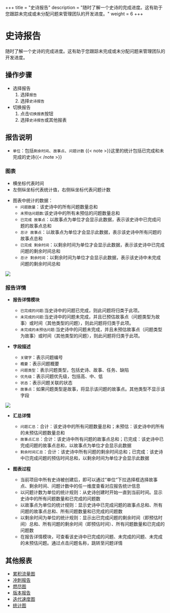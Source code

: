 +++
title = "史诗报告"
description = "随时了解一个史诗的完成进度。这有助于您跟踪未完成或未分配问题来管理团队的开发进度。"
weight = 6
+++

# 史诗报告

随时了解一个史诗的完成进度。这有助于您跟踪未完成或未分配问题来管理团队的开发进度。

## 操作步骤

* 选择报告
    1. 选择`报告`
    2. 选择`史诗报告`
* 切换报告
    1. 点击`切换报表`按钮
    2. 选择`史诗报告`或其他报表

## 报告说明
* `单位`：包括`剩余时间`、`故事点`、`问题计数`
    {{< note >}}这里的统计包括已完成和未完成的史诗{{< /note >}}

### 图表
* 横坐标代表时间
* 左侧纵坐标代表统计值，右侧纵坐标代表问题计数
- 图表中统计的数据：
    - `问题数量`：该史诗中的所有问题数量总和
    - `未预估问题数`:该史诗中的所有未预估的问题数量总和
    - `已完成 故事点`：以故事点为单位才会显示此数据，表示该史诗中已完成问题的故事点总和
    - `总计 故事点`：以故事点为单位才会显示此数据，表示该史诗中所有问题的故事点总和
    - `已完成 剩余时间`：以剩余时间为单位才会显示此数据，表示该史诗中已完成问题的剩余时间总和
    - `总计 剩余时间`：以剩余时间为单位才会显示此数据，表示该史诗中未完成问题的剩余时间总和 

![](/docs/user-guide/agile/report/img/epic-report.png)


### 报告详情

- **报告详情模块**
    - `已完成的问题`:当史诗中的问题已完成，则此问题将归类于此项。
    - `未完成的问题`:当史诗中的问题未完成，并且已预估故事点（问题类型为故事）或时间（其他类型的问题），则此问题将归类于此项。
    - `未完成的未预估问题`:当史诗中的问题未完成，并且未预估故事点（问题类型为故事）或时间（其他类型的问题），则此问题将归类于此项。

- **字段描述**
    - `关键字`：表示问题编号
    - `概要`：表示问题概要
    - `问题类型`：表示问题类型，包括史诗、故事、任务、缺陷
    - `优先级`：表示问题优先级，包括高、中、低
    - `状态`：表示问题关联的状态
    - `故事点`：如果问题类型是故事，将显示该问题的故事点。其他类型不显示该字段

![](/docs/user-guide/agile/report/img/epic-report2.png)

- **汇总详情**
    - `问题汇总`：合计：该史诗中的所有问题数量总和；未预估：该史诗中的所有的未预估问题数量总和
    - `故事点汇总`：合计：该史诗中所有问题的故事点总和；已完成：该史诗中已完成问题的故事点总和，以故事点为单位才会显示此数据
    - `剩余时间汇总`：合计：该史诗中所有问题的剩余时间总和；已完成：该史诗中已完成问题的预估时间总和，以剩余时间为单位才会显示此数据


- **图表过程**
    - 当前项目中所有史诗被创建后，即可以通过“单位“下拉选择框选择故事点、剩余时间、问题计数中的任一维度查看对应报告统计信息
    - 以问题计数为单位的统计规则：从史诗创建时开始一直到当前时间。显示史诗中的所有问题数量和已完成的问题数
    - 以故事点为单位的统计规则：显示史诗中已完成问题的故事点总和、所有问题的故事点总和、所有问题数量和已完成的问题数
    - 以剩余时间为单位的统计规则：显示出已完成问题的剩余时间（即预估时间）总和、所有问题的剩余时间（即预估时间）、所有问题数量和已完成的问题数
    - 在报告详情模块，可查看该史诗中已完成的问题、未完成的问题、未完成的未预估问题。通过点击问题名称，跳转至问题详情


## 其他报表

- [累积流量图](../cumulative-flow)
- [冲刺报告](../sprint)
- [燃尽图](../burn-down)
- [版本报告](../version-report)
- [迭代速度图](../iterative-chart)
- [统计图](../statistical)

